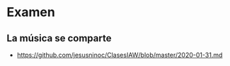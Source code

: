 # Examen
## La música se comparte
* https://github.com/jesusninoc/ClasesIAW/blob/master/2020-01-31.md
